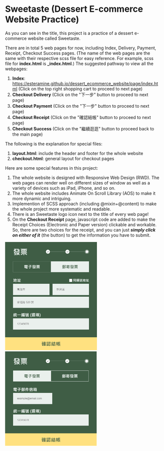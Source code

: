 # Sweetaste (Dessert E-commerce Website Practice)
As you can see in the title, this project is a practice of a dessert e-commerce website called Sweetaste. 

There are in total 5 web pages for now, including Index, Delivery, Payment, Receipt, Checkout Success pages. 
(The name of the web pages are the same with their respective scss file for easy reference. For example, scss file for **index.html** is **\_index.html**.)
The suggested pathway to view all the webpages:
1. **Index**: https://esteramine.github.io/dessert_ecommerce_website/page/index.html (Click on the top right shopping cart to proceed to next page)
2. **Checkout Delivery** (Click on the "下一步" button to proceed to next page)
3. **Checkout Payment** (Click on the "下一步" button to proceed to next page)
4. **Checkout Receipt** (Click on the "確認結帳" button to proceed to next page)
5. **Checkout Success** (Click on the "繼續逛逛" button to proceed back to the main page)

The following is the explanation for special files:
1. **layout.html**: include the header and footer for the whole website
2. **checkout.html**: general layout for checkout pages

Here are some special features in this project:
1. The whole website is designed with Responsive Web Design (RWD). The web pages can render well on different sizes of window as well as a variety of devices such as iPad, iPhone, and so on.
2. The whole website includes Animate On Scroll Library (AOS) to make it more dynamic and intriguing.
3. Implemention of SCSS approach (including @mixin+@content) to make the whole project more systematic and readable.
4. There is an Sweetaste logo icon next to the title of every web page!
5. On the **Checkout Receipt** page, javascript code are added to make the Receipt Choices (Electronic and Paper version) clickable and workable.
 So, there are two choices for the receipt, and you can just ***simply click on either of it*** (the button) to get the information you have to submit.
 <img src="https://github.com/esteramine/dessert_ecommerce_website/blob/master/img/Receipt_paperVersion.PNG?raw=true" width="300px">
 <img src="https://github.com/esteramine/dessert_ecommerce_website/blob/master/img/Receipt_electronicVersion.PNG?raw=true" width="300px">
